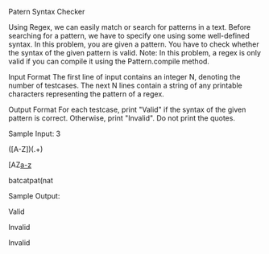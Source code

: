 Patern Syntax Checker

Using Regex, we can easily match or search for patterns in a text. Before searching for a pattern, 
we have to specify one using some well-defined syntax.
In this problem, you are given a pattern. You have to check whether the syntax of the given pattern is valid.
Note: In this problem, a regex is only valid if you can compile it using the Pattern.compile method.

Input Format
The first line of input contains an integer N, denoting the number of testcases. The next N lines contain a 
string of any printable characters representing the pattern of a regex.

Output Format
For each testcase, print "Valid" if the syntax of the given pattern is correct. Otherwise, print "Invalid". 
Do not print the quotes.

Sample Input:
3

([A-Z])(.+)

[AZ[a-z](a-z)

batcatpat(nat

Sample Output:

Valid

Invalid

Invalid
